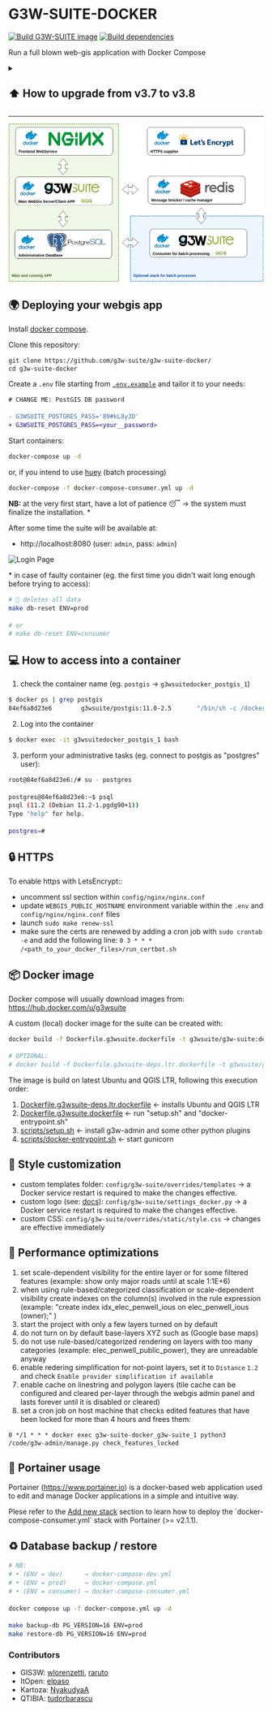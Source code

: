 # G3W-SUITE-DOCKER

[![Build G3W-SUITE image](https://github.com/g3w-suite/g3w-suite-docker/actions/workflows/build_and_push_main_image.yml/badge.svg)](https://github.com/g3w-suite/g3w-suite-docker/actions/workflows/build_and_push_main_image.yml)
[![Build dependencies](https://github.com/g3w-suite/g3w-suite-docker/actions/workflows/build_and_push_deps_ltr.yml/badge.svg)](https://github.com/g3w-suite/g3w-suite-docker/actions/workflows/build_and_push_deps_ltr.yml)

Run a full blown web-gis application with Docker Compose

<details>

<summary><h2> ⬆️ How to upgrade from v3.7 to v3.8 </h2></summary>

Since **v3.8** PostgreSQL/PostGIS changed from **v11/2.5** to **v16/3.4**, to upgrade follow below steps:

```sh
# NB:
# • (ENV = dev)      → docker-compose-dev.yml
# • (ENV = prod)     → docker-compose.yml
# • (ENV = consumer) → docker-compose-consumer.yml

### BACKUP (v3.7.x) ###

docker compose up -f docker-compose-dev.yml up -d

git fetch
git checkout v3.8.x

make db-backup PG_VERSION=11 ENV=dev

### RESTORE (v3.8.x) ###

make db-restore PG_VERSION=11 ENV=dev

### OPTIONAL (delete old DB) ###

docker compose exec g3w-suite bash -c 'rm -r /shared-volume/11'
```
  
</details>

---

![Docker structure](docs/img/docker.png)


## 🌍 Deploying your webgis app

Install [docker compose](https://docs.docker.com/compose/install/).

Clone this repository:

```
git clone https://github.com/g3w-suite/g3w-suite-docker/
cd g3w-suite-docker
```

Create a `.env` file starting from [`.env.example`](./.env.example) and tailor it to your needs:

```diff
# CHANGE ME: PostGIS DB password

- G3WSUITE_POSTGRES_PASS='89#kL8y3D'
+ G3WSUITE_POSTGRES_PASS=<your__password>
```

Start containers:

```sh
docker-compose up -d
```

or, if you intend to use [huey](https://github.com/coleifer/huey) (batch processing)

```sh
docker-compose -f docker-compose-consumer.yml up -d
```

**NB:** at the very first start, have a lot of patience 😴 → the system must finalize the installation. \*

After some time the suite will be available at:

- http://localhost:8080 (user: `admin`, pass: `admin`)

![Login Page](docs/img/login_page.png)

\* in case of faulty container (eg. the first time you didn't wait long enough before trying to access):

```sh
# 🚨 deletes all data
make db-reset ENV=prod

# or
# make db-reset ENV=consumer 
```

## 💻 How to access into a container 

1. check the container name (eg. `postgis` → `g3wsuitedocker_postgis_1`)

```bash
$ docker ps | grep postgis
84ef6a8d23e6        g3wsuite/postgis:11.0-2.5       "/bin/sh -c /docker-…"   2 days ago          Up 2 days           0.0.0.0:5438->5432/tcp           g3wsuitedocker_postgis_1
```

2. Log into the container

```bash
$ docker exec -it g3wsuitedocker_postgis_1 bash
```

3. perform your administrative tasks (eg. connect to postgis as "postgres" user):

```bash
root@84ef6a8d23e6:/# su - postgres

postgres@84ef6a8d23e6:~$ psql
psql (11.2 (Debian 11.2-1.pgdg90+1))
Type "help" for help.

postgres=#
```

## 🔒 HTTPS

To enable https with LetsEncrypt::

- uncomment ssl section within `config/nginx/nginx.conf`
- update `WEBGIS_PUBLIC_HOSTNAME` environment variable within the `.env` and `config/nginx/nginx.conf` files
- launch `sudo make renew-ssl`
- make sure the certs are renewed by adding a cron job with `sudo crontab -e` and add the following line:
  `0 3 * * * /<path_to_your_docker_files>/run_certbot.sh`

## 📦 Docker image

Docker compose will usually download images from: https://hub.docker.com/u/g3wsuite 

A custom (local) docker image for the suite can be created with:

```bash
docker build -f Dockerfile.g3wsuite.dockerfile -t g3wsuite/g3w-suite:dev --no-cache .

# OPTIONAL:
# docker build -f Dockerfile.g3wsuite-deps.ltr.dockerfile -t g3wsuite/g3w-suite-deps-ltr:dev --no-cache .
```

The image is build on latest Ubuntu and QGIS LTR, following this execution order:

1. [Dockerfile.g3wsuite-deps.ltr.dockerfile](./Dockerfile.g3wsuite-deps.ltr.dockerfile) ← installs Ubuntu and QGIS LTR
2. [Dockerfile.g3wsuite.dockerfile](./Dockerfile.g3wsuite.dockerfile)  ← run "setup.sh" and "docker-entrypoint.sh"
3. [scripts/setup.sh](./scripts/setup.sh) ← install g3w-admin and some other python plugins
4. [scripts/docker-entrypoint.sh](./scripts/docker-entrypoint.sh) ← start gunicorn

## 🎨 Style customization

- custom templates folder: `config/g3w-suite/overrides/templates` → a Docker service restart is required to make the changes effective.
- custom logo (see: [docs](https://g3w-suite.readthedocs.io/en/latest/settings.html#general-layout-settings)): `config/g3w-suite/settings_docker.py` → a Docker service restart is required to make the changes effective.
- custom CSS: `config/g3w-suite/overrides/static/style.css` → changes are effective immediately

## 🚀 Performance optimizations

1. set scale-dependent visibility for the entire layer or for some filtered features (example: show only major roads until at scale 1:1E+6)
2. when using rule-based/categorized classification or scale-dependent visibility create indexes on the column(s) involved in the rule expression (example: "create index idx_elec_penwell_ious on elec_penwell_ious (owner);" )
3. start the project with only a few layers turned on by default
4. do not turn on by default base-layers XYZ such as (Google base maps)
5. do not use rule-based/categorized rendering on layers with too many categories (example: elec_penwell_public_power), they are unreadable anyway
6. enable redering simplification for not-point layers, set it to `Distance` `1.2` and check `Enable provider simplification if available`
7. enable cache on linestring and polygon layers (tile cache can be configured and cleared per-layer through the webgis admin panel and lasts forever until it is disabled or cleared)
8. set a cron job on host machine that checks edited features that have been locked for more than 4 hours and frees them:
```
0 */1 * * * docker exec g3w-suite-docker_g3w-suite_1 python3 /code/g3w-admin/manage.py check_features_locked
```

## 🐋 Portainer usage

Portainer (https://www.portainer.io) is a docker-based web application used to edit and manage Docker applications in a simple and intuitive way.

Plese refer to the [Add new stack]([https://docs.portainer.io/v/ce-2.9/user/docker/stacks/add](https://docs.portainer.io/user/docker/stacks/add)) section to learn how to deploy the `docker-compose-consumer.yml` stack with Portainer (>= v2.1.1).


## ♻️ Database backup / restore 

```sh
# NB:
# • (ENV = dev)      → docker-compose-dev.yml
# • (ENV = prod)     → docker-compose.yml
# • (ENV = consumer) → docker-compose-consumer.yml

docker compose up -f docker-compose.yml up -d

make backup-db PG_VERSION=16 ENV=prod
make restore-db PG_VERSION=16 ENV=prod
```

### Contributors

* GIS3W: [wlorenzetti](https://github.com/wlorenzetti), [raruto](https://github.com/Raruto)
* ItOpen: [elpaso](https://github.com/elpaso)
* Kartoza: [NyakudyaA](https://github.com/NyakudyaA)
* QTIBIA: [tudorbarascu](https://github.com/tudorbarascu)
